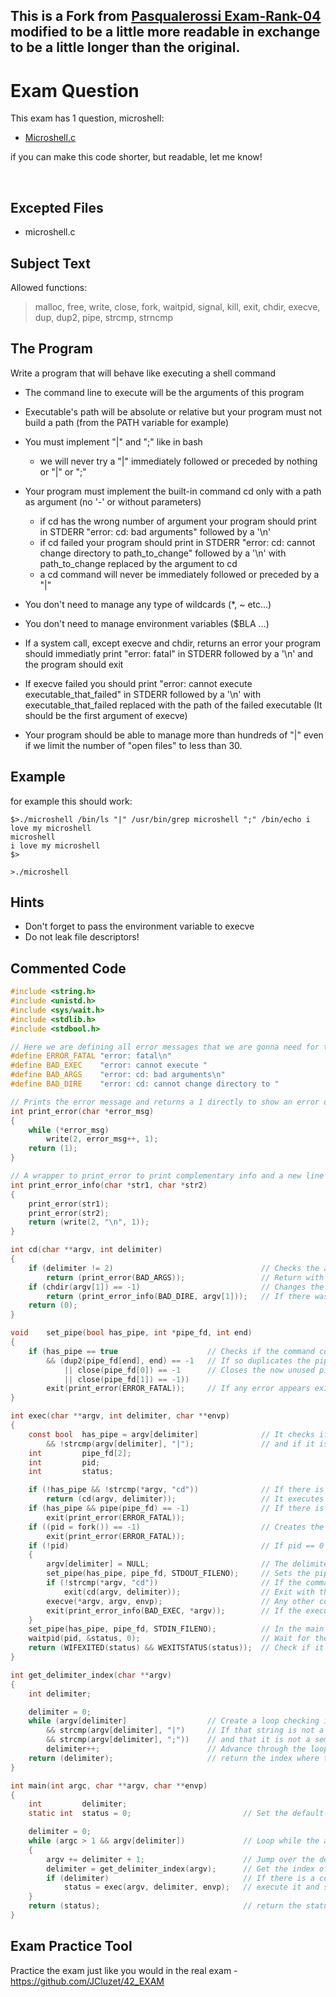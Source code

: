 ## This is a Fork from [Pasqualerossi Exam-Rank-04](https://github.com/pasqualerossi/42-School-Exam-Rank-04) modified to be a little more readable in exchange to be a little longer than the original.
# Exam Question

This exam has 1 question, microshell:

- [Microshell.c](https://github.com/pasqualerossi/42-School-Exam-Rank-04/blob/main/microshell.c)

if you can make this code shorter, but readable, let me know!

<br>

## Excepted Files

- microshell.c

## Subject Text

Allowed functions: 

> malloc, free, write, close, fork, waitpid, signal, kill, exit, chdir, execve, dup, dup2, pipe, strcmp, strncmp


## The Program
Write a program that will behave like executing a shell command

- The command line to execute will be the arguments of this program

- Executable's path will be absolute or relative but your program must not build a path (from the PATH variable for example)

- You must implement "|" and ";" like in bash
	- we will never try a "|" immediately followed or preceded by nothing or "|" or ";"

- Your program must implement the built-in command cd only with a path as argument (no '-' or without parameters)
	- if cd has the wrong number of argument your program should print in STDERR "error: cd: bad arguments" followed by a '\n'
	- if cd failed your program should print in STDERR "error: cd: cannot change directory to path_to_change" followed by a '\n' with path_to_change replaced by the argument to cd
	- a cd command will never be immediately followed or preceded by a "|"

- You don't need to manage any type of wildcards (*, ~ etc...)

- You don't need to manage environment variables ($BLA ...)

- If a system call, except execve and chdir, returns an error your program should immediatly print "error: fatal" in STDERR followed by a '\n' and the program should exit

- If execve failed you should print "error: cannot execute executable_that_failed" in STDERR followed by a '\n' with executable_that_failed replaced with the path of the failed executable (It should be the first argument of execve)

- Your program should be able to manage more than hundreds of "|" even if we limit the number of "open files" to less than 30.

## Example

for example this should work:
```
$>./microshell /bin/ls "|" /usr/bin/grep microshell ";" /bin/echo i love my microshell
microshell
i love my microshell
$>

>./microshell 
```

## Hints
- Don't forget to pass the environment variable to execve
- Do not leak file descriptors!

## Commented Code

```c
#include <string.h>
#include <unistd.h>
#include <sys/wait.h>
#include <stdlib.h>
#include <stdbool.h>

// Here we are defining all error messages that we are gonna need for the microshell
#define ERROR_FATAL	"error: fatal\n"
#define BAD_EXEC	"error: cannot execute "
#define BAD_ARGS	"error: cd: bad arguments\n"
#define BAD_DIRE	"error: cd: cannot change directory to "

// Prints the error message and returns a 1 directly to show an error occurring
int	print_error(char *error_msg)
{
	while (*error_msg)
		write(2, error_msg++, 1);
	return (1);
}

// A wrapper to print_error to print complementary info and a new line at the end
int	print_error_info(char *str1, char *str2)
{
	print_error(str1);
	print_error(str2);
	return (write(2, "\n", 1));
}

int	cd(char **argv, int delimiter)
{
	if (delimiter != 2)									// Checks the amount of arguments
		return (print_error(BAD_ARGS));					// Return with an error message stating that the arguments are wrong
	if (chdir(argv[1]) == -1)							// Changes the directory and check if an error occurs
		return (print_error_info(BAD_DIRE, argv[1]));	// If there was an error print the error message
	return (0);
}

void	set_pipe(bool has_pipe, int *pipe_fd, int end)
{
	if (has_pipe == true					// Checks if the command contains a pipe
		&& (dup2(pipe_fd[end], end) == -1	// If so duplicates the pipe end to the standard end and checks for error
			|| close(pipe_fd[0]) == -1		// Closes the now unused pipe ends and checks for errors
			|| close(pipe_fd[1]) == -1))
		exit(print_error(ERROR_FATAL));		// If any error appears exit with the fatal error message
}

int	exec(char **argv, int delimiter, char **envp)
{
	const bool	has_pipe = argv[delimiter]				// It checks if there is a delimiter
		&& !strcmp(argv[delimiter], "|");				// and if it is a pipe.
	int			pipe_fd[2];
	int			pid;
	int			status;

	if (!has_pipe && !strcmp(*argv, "cd"))				// If there is not a pipe and our command is cd
		return (cd(argv, delimiter));					// It executes cd
	if (has_pipe && pipe(pipe_fd) == -1)				// If there is a Pipe it creates the pipe and check that the creation was a success
		exit(print_error(ERROR_FATAL));
	if ((pid = fork()) == -1)							// Creates the fork and checks for errors in its creation
		exit(print_error(ERROR_FATAL));
	if (!pid)											// If pid == 0 it is the child process
	{
		argv[delimiter] = NULL;							// The delimiter is set to NULL, that way any function that uses the arguments, can't look pass the delimiter
		set_pipe(has_pipe, pipe_fd, STDOUT_FILENO);		// Sets the pipe to output information
		if (!strcmp(*argv, "cd"))						// If the command is cd
			exit(cd(argv, delimiter));					// Exit with the exit code generated by executing cd.
		execve(*argv, argv, envp);						// Any other command is executed by Execve
		exit(print_error_info(BAD_EXEC, *argv));		// If the execution failed exit with the error message informing what it tried to execute
	}
	set_pipe(has_pipe, pipe_fd, STDIN_FILENO);			// In the main proccess prepare the pipe to Read from the input side
	waitpid(pid, &status, 0);							// Wait for the child to execute and save its status
	return (WIFEXITED(status) && WEXITSTATUS(status));	// Check if it exited normally and return its exit status
}

int	get_delimiter_index(char **argv)
{
	int	delimiter;

	delimiter = 0;
	while (argv[delimiter]					// Create a loop checking if there is still a string
		&& strcmp(argv[delimiter], "|")		// If that string is not a Pipe
		&& strcmp(argv[delimiter], ";"))	// and that it is not a semicolon either
		delimiter++;						// Advance through the loop
	return (delimiter);						// return the index where there is no more strings or you found a pipe / semicolon
}

int	main(int argc, char **argv, char **envp)
{
	int			delimiter;
	static int	status = 0;							// Set the default status in case nothing is executed to 0

	delimiter = 0;
	while (argc > 1 && argv[delimiter])				// Loop while the arguments given were at least 1 and we still have arguments to loop through
	{
		argv += delimiter + 1;						// Jump over the delimiter / first argument (the exucutable path / name)
		delimiter = get_delimiter_index(argv);		// Get the index of the next delimiter (NULL, ';', '|')
		if (delimiter)								// If there is a command between delimiters
			status = exec(argv, delimiter, envp);	// execute it and save the status
	}
	return (status);								// return the status of the last execution
}
```

## Exam Practice Tool

Practice the exam just like you would in the real exam - https://github.com/JCluzet/42_EXAM
